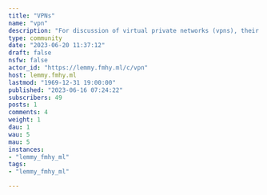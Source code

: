 ```yaml
---
title: "VPNs" 
name: "vpn"
description: "For discussion of virtual private networks (vpns), their uses, which are best, etc.Rules:Don’t be a dick"
type: community
date: "2023-06-20 11:37:12"
draft: false
nsfw: false
actor_id: "https://lemmy.fmhy.ml/c/vpn"
host: lemmy.fmhy.ml
lastmod: "1969-12-31 19:00:00"
published: "2023-06-16 07:24:22"
subscribers: 49
posts: 1
comments: 4
weight: 1
dau: 1
wau: 5
mau: 5
instances:
- "lemmy_fmhy_ml"
tags: 
- "lemmy_fmhy_ml"

---
```

